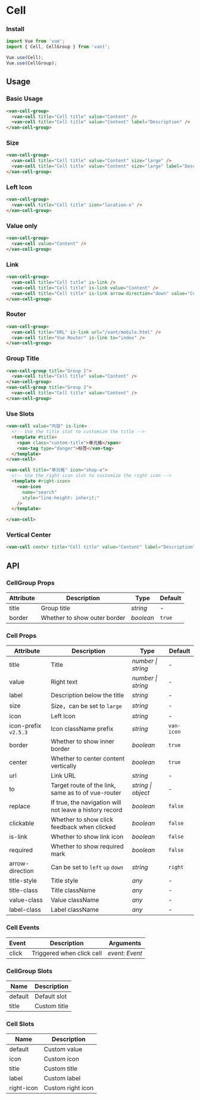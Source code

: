 # Cell

### Install

```js
import Vue from 'vue';
import { Cell, CellGroup } from 'vant';

Vue.use(Cell);
Vue.use(CellGroup);
```

## Usage

### Basic Usage

```html
<van-cell-group>
  <van-cell title="Cell title" value="Content" />
  <van-cell title="Cell title" value="Content" label="Description" />
</van-cell-group>
```

### Size

```html
<van-cell-group>
  <van-cell title="Cell title" value="Content" size="large" />
  <van-cell title="Cell title" value="Content" size="large" label="Description" />
</van-cell-group>
```

### Left Icon

```html
<van-cell-group>
  <van-cell title="Cell title" icon="location-o" />
</van-cell-group>
```

### Value only

```html
<van-cell-group>
  <van-cell value="Content" />
</van-cell-group>
```

### Link

```html
<van-cell-group>
  <van-cell title="Cell title" is-link />
  <van-cell title="Cell title" is-link value="Content" />
  <van-cell title="Cell title" is-link arrow-direction="down" value="Content" />
</van-cell-group>
```

### Router

```html
<van-cell-group>
  <van-cell title="URL" is-link url="/vant/mobile.html" />
  <van-cell title="Vue Router" is-link to="index" />
</van-cell-group>
```

### Group Title

```html
<van-cell-group title="Group 1">
  <van-cell title="Cell title" value="Content" />
</van-cell-group>
<van-cell-group title="Group 2">
  <van-cell title="Cell title" value="Content" />
</van-cell-group>
```

### Use Slots

```html
<van-cell value="内容" is-link>
  <!-- Use the title slot to customize the title -->
  <template #title>
    <span class="custom-title">单元格</span>
    <van-tag type="danger">标签</van-tag>
  </template>
</van-cell>

<van-cell title="单元格" icon="shop-o">
  <!-- Use the right-icon slot to customize the right icon -->
  <template #right-icon>
    <van-icon
      name="search"
      style="line-height: inherit;"
    />
  </template>

</van-cell>
```

### Vertical Center

```html
<van-cell center title="Cell title" value="Content" label="Description" />
```

## API

### CellGroup Props

| Attribute | Description | Type | Default |
|------|------|------|------|
| title | Group title | *string* | - |
| border | Whether to show outer border | *boolean* | `true` |

### Cell Props

| Attribute | Description | Type | Default |
|------|------|------|------|
| title | Title | *number \| string* | - |
| value | Right text | *number \| string* | - |
| label | Description below the title | *string* | - |
| size | Size，can be set to `large` | *string* | - |
| icon | Left Icon | *string* | - |
| icon-prefix `v2.5.3` | Icon className prefix | *string* | `van-icon` |
| border | Whether to show inner border | *boolean* | `true` |
| center | Whether to center content vertically | *boolean* | `true` |
| url | Link URL | *string* | - |
| to | Target route of the link, same as to of vue-router | *string \| object* | - |
| replace | If true, the navigation will not leave a history record | *boolean* | `false` |
| clickable | Whether to show click feedback when clicked | *boolean* | `false` |
| is-link | Whether to show link icon | *boolean* | `false` |
| required | Whether to show required mark | *boolean* | `false` |
| arrow-direction | Can be set to `left` `up` `down` | *string* | `right` |
| title-style | Title style | *any* | - |
| title-class | Title className | *any* | - |
| value-class | Value className | *any* | - |
| label-class | Label className | *any* | - |

### Cell Events

| Event | Description | Arguments |
|------|------|------|
| click | Triggered when click cell | *event: Event* |

### CellGroup Slots

| Name | Description |
|------|------|
| default | Default slot |
| title | Custom title |

### Cell Slots

| Name | Description |
|------|------|
| default | Custom value |
| icon | Custom icon |
| title | Custom title |
| label | Custom label |
| right-icon | Custom right icon |
